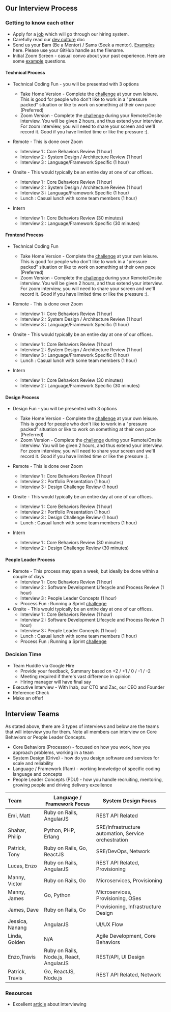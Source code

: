 ## Our Interview Process

### Getting to know each other

* Apply for a [job](https://www.packet.com/about/careers/) which will go through our hiring system.
* Carefully read our [dev culture](README.md) doc
* Send us your Bam (Be a Mentor) / Sams (Seek a mentor).  [Examples](bam-sams) here.  Please use your GitHub handle as the filename.
* Initial Zoom Screen - casual convo about your past experience.  Here are some [example](example_questions.md) questions.

#### Technical Process

* Technical Coding Fun - you will be presented with 3 options
  * Take Home Version - Complete the [challenge](tech_1.md) at your own leisure.  This is good for people who don't like to work in a "pressure packed" situation or like to work on something at their own pace (Preferred)
  * Zoom Version - Complete the [challenge](tech_1.md) during your Remote/Onsite interview.  You will be given 2 hours, and thus extend your interview.  For zoom interview, you will need to share your screen and we'll record it.  Good if you have limited time or like the pressure :).

* Remote - This is done over Zoom
    * Interview 1 : Core Behaviors Review (1 hour)
    * Interview 2 : System Design / Architecture Review (1 hour)
    * Interview 3 : Language/Framework Specific (1 hour)
* Onsite - This would typically be an entire day at one of our offices.
    * Interview 1 : Core Behaviors Review (1 hour)
    * Interview 2 : System Design / Architecture Review (1 hour)
    * Interview 3 : Language/Framework Specific (1 hour)
    * Lunch : Casual lunch with some team members (1 hour)
* Intern
    * Interview 1 : Core Behaviors Review (30 minutes)
    * Interview 2 : Language/Framework Specific (30 minutes)

#### Frontend Process

* Technical Coding Fun
  * Take Home Version - Complete the [challenge](tech_3.md) at your own leisure.  This is good for people who don't like to work in a "pressure packed" situation or like to work on something at their own pace (Preferred)
  * Zoom Version - Complete the [challenge](tech_3.md) during your Remote/Onsite interview.  You will be given 2 hours, and thus extend your interview.  For zoom interview, you will need to share your screen and we'll record it.  Good if you have limited time or like the pressure :).

* Remote - This is done over Zoom
    * Interview 1 : Core Behaviors Review (1 hour)
    * Interview 2 : System Design / Architecture Review (1 hour)
    * Interview 3 : Language/Framework Specific (1 hour)
* Onsite - This would typically be an entire day at one of our offices.
    * Interview 1 : Core Behaviors Review (1 hour)
    * Interview 2 : System Design / Architecture Review (1 hour)
    * Interview 3 : Language/Framework Specific (1 hour)
    * Lunch : Casual lunch with some team members (1 hour)
* Intern
    * Interview 1 : Core Behaviors Review (30 minutes)
    * Interview 2 : Language/Framework Specific (30 minutes)

 #### Design Process

* Design Fun - you will be presented with 3 options
  * Take Home Version - Complete the [challenge](https://github.com/packethost/about-us/blob/master/design_1.md) at your own leisure.  This is good for people who don't like to work in a "pressure packed" situation or like to work on something at their own pace (Preferred)
  * Zoom Version - Complete the [challenge](https://github.com/packethost/about-us/blob/master/design_1.md) during your Remote/Onsite interview.  You will be given 2 hours, and thus extend your interview.  For zoom interview, you will need to share your screen and we'll record it.  Good if you have limited time or like the pressure :).

* Remote - This is done over Zoom
    * Interview 1 : Core Behaviors Review (1 hour)
    * Interview 2 : Portfolio Presentation (1 hour)
    * Interview 3 : Design Challenge Review (1 hour)
* Onsite - This would typically be an entire day at one of our offices.
     * Interview 1 : Core Behaviors Review (1 hour)
     * Interview 2 : Portfolio Presentation (1 hour)
     * Interview 3 : Design Challenge Review (1 hour)
    * Lunch : Casual lunch with some team members (1 hour)
* Intern
    * Interview 1 : Core Behaviors Review (30 minutes)
    * Interview 2 : Design Challenge Review (30 minutes)

#### People Leader Process

* Remote - This process may span a week, but ideally be done within a couple of days
    * Interview 1 : Core Behaviors Review (1 hour)
    * Interview 2 : Software Development Lifecycle and Process Review (1 hour)
    * Interview 3 : People Leader Concepts (1 hour)
    * Process Fun : Running a Sprint [challenge](people_1.md)
* Onsite - This would typically be an entire day at one of our offices.
    * Interview 1 : Core Behaviors Review (1 hour)
    * Interview 2 : Software Development Lifecycle and Process Review (1 hour)
    * Interview 3 : People Leader Concepts (1 hour)
    * Lunch : Casual lunch with some team members (1 hour)
    * Process Fun : Running a Sprint [challenge](people_1.md)

### Decision Time

* Team Huddle via Google Hire
  * Provide your feedback, Summary based on +2 / +1 / 0 / -1 / -2
  * Meeting required if there's vast difference in opinion
  * Hiring manager will have final say
* Executive Interview - With Ihab, our CTO and Zac, our CEO and Founder
* Reference Check
* Make an offer!

## Interview Teams

As stated above, there are 3 types of interviews and below are the teams that will interview you for them.  Note all members can interview on Core Behaviors or People Leader Concepts.

* Core Behaviors (Processor) - focused on how you work, how you approach problems, working in a team
* System Design (Drive) - how do you design software and services for scale and reliability
* Language / Framework (Ram) - working knowledge of specific coding language and concepts
* People Leader Concepts (PDU) - how you handle recruiting, mentoring, growing people and driving delivery excellence

Team          | Language / Framework Focus | System Design Focus
:-------------|--------------------------- | --------------------
Emi, Matt     | Ruby on Rails, AngularJS | REST API Related
Shahar, Philip| Python, PHP, Erlang | SRE/Infrastructure automation, Service orchestration
Patrick, Tony | Ruby on Rails, Go, ReactJS | SRE/DevOps, Network
Lucas, Enzo    | Ruby on Rails, AngularJS | REST API Related, Provisioning
Manny, Victor | Ruby on Rails, Go | Microservices, Provisioning
Manny, James | Go, Python | Microservices, Provisioning, OSes
James, Dave  | Ruby on Rails, Go | Provisioning, Infrastructure Design
Jessica, Nanang | AngularJS | UI/UX Flow
Linda, Golden | N/A | Agile Development, Core Behaviors
Enzo,Travis | Ruby on Rails, Node.js, React, AngularJS | REST/API, UI Design
Patrick, Travis | Go, ReactJS, Node.js | REST API Related, Network

### Resources

* Excellent [article](http://firstround.com/review/my-lessons-from-interviewing-400-engineers-over-three-startups/) about interviewing
